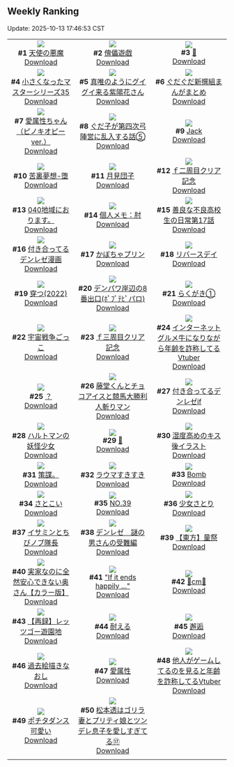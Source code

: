 ## Weekly Ranking
Update: 2025-10-13 17:46:53 CST

|      |      |      |
| :----: | :----: | :----: |
| ![](https://i.pixiv.re/c/240x480/img-master/img/2025/10/08/00/00/18/136001506_p0_master1200.jpg)<br>**#1** [天使の悪魔](https://www.pixiv.net/artworks/136001506)<br>[Download](https://i.pixiv.re/img-original/img/2025/10/08/00/00/18/136001506_p0.png) | ![](https://i.pixiv.re/c/240x480/img-master/img/2025/10/06/00/00/16/135926656_p0_master1200.jpg)<br>**#2** [傀儡遊戯](https://www.pixiv.net/artworks/135926656)<br>[Download](https://i.pixiv.re/img-original/img/2025/10/06/00/00/16/135926656_p0.jpg) | ![](https://i.pixiv.re/c/240x480/img-master/img/2025/10/07/00/07/03/135965472_p0_master1200.jpg)<br>**#3** [👿](https://www.pixiv.net/artworks/135965472)<br>[Download](https://i.pixiv.re/img-original/img/2025/10/07/00/07/03/135965472_p0.jpg) |
| ![](https://i.pixiv.re/c/240x480/img-master/img/2025/10/08/11/14/39/136014611_p0_master1200.jpg)<br>**#4** [小さくなったマスターシリーズ35](https://www.pixiv.net/artworks/136014611)<br>[Download](https://i.pixiv.re/img-original/img/2025/10/08/11/14/39/136014611_p0.jpg) | ![](https://i.pixiv.re/c/240x480/img-master/img/2025/10/07/13/44/16/135981310_p0_master1200.jpg)<br>**#5** [真唯のようにグイグイ来る紫陽花さん](https://www.pixiv.net/artworks/135981310)<br>[Download](https://i.pixiv.re/img-original/img/2025/10/07/13/44/16/135981310_p0.png) | ![](https://i.pixiv.re/c/240x480/img-master/img/2025/10/07/15/45/31/135983586_p0_master1200.jpg)<br>**#6** [ぐだぐだ新撰組まんがまとめ](https://www.pixiv.net/artworks/135983586)<br>[Download](https://i.pixiv.re/img-original/img/2025/10/07/15/45/31/135983586_p0.jpg) |
| ![](https://i.pixiv.re/c/240x480/img-master/img/2025/10/08/18/01/03/136023889_p0_master1200.jpg)<br>**#7** [愛属性ちゃん （ピノキオピーver.）](https://www.pixiv.net/artworks/136023889)<br>[Download](https://i.pixiv.re/img-original/img/2025/10/08/18/01/03/136023889_p0.jpg) | ![](https://i.pixiv.re/c/240x480/img-master/img/2025/10/07/00/01/08/135965042_p0_master1200.jpg)<br>**#8** [ぐだ子が第四次弓陣営に乱入する話⑤](https://www.pixiv.net/artworks/135965042)<br>[Download](https://i.pixiv.re/img-original/img/2025/10/07/00/01/08/135965042_p0.jpg) | ![](https://i.pixiv.re/c/240x480/img-master/img/2025/10/07/01/36/27/135968616_p0_master1200.jpg)<br>**#9** [Jack](https://www.pixiv.net/artworks/135968616)<br>[Download](https://i.pixiv.re/img-original/img/2025/10/07/01/36/27/135968616_p0.jpg) |
| ![](https://i.pixiv.re/c/240x480/img-master/img/2025/10/07/00/00/12/135964822_p0_master1200.jpg)<br>**#10** [苦裏夢想-堕](https://www.pixiv.net/artworks/135964822)<br>[Download](https://i.pixiv.re/img-original/img/2025/10/07/00/00/12/135964822_p0.jpg) | ![](https://i.pixiv.re/c/240x480/img-master/img/2025/10/06/20/30/02/135954929_p0_master1200.jpg)<br>**#11** [月見団子](https://www.pixiv.net/artworks/135954929)<br>[Download](https://i.pixiv.re/img-original/img/2025/10/06/20/30/02/135954929_p0.png) | ![](https://i.pixiv.re/c/240x480/img-master/img/2025/10/06/15/46/13/135945870_p0_master1200.jpg)<br>**#12** [ｆ二周目クリア記念](https://www.pixiv.net/artworks/135945870)<br>[Download](https://i.pixiv.re/img-original/img/2025/10/06/15/46/13/135945870_p0.jpg) |
| ![](https://i.pixiv.re/c/240x480/img-master/img/2025/10/07/00/01/51/135965114_p0_master1200.jpg)<br>**#13** [040地域におります。](https://www.pixiv.net/artworks/135965114)<br>[Download](https://i.pixiv.re/img-original/img/2025/10/07/00/01/51/135965114_p0.jpg) | ![](https://i.pixiv.re/c/240x480/img-master/img/2025/10/07/06/00/09/135972953_p0_master1200.jpg)<br>**#14** [個人メモ：肘](https://www.pixiv.net/artworks/135972953)<br>[Download](https://i.pixiv.re/img-original/img/2025/10/07/06/00/09/135972953_p0.jpg) | ![](https://i.pixiv.re/c/240x480/img-master/img/2025/10/08/07/00/46/136010686_p0_master1200.jpg)<br>**#15** [善良な不良高校生の日常第17話](https://www.pixiv.net/artworks/136010686)<br>[Download](https://i.pixiv.re/img-original/img/2025/10/08/07/00/46/136010686_p0.jpg) |
| ![](https://i.pixiv.re/c/240x480/img-master/img/2025/10/06/08/28/14/135937864_p0_master1200.jpg)<br>**#16** [付き合ってるデンレゼ漫画](https://www.pixiv.net/artworks/135937864)<br>[Download](https://i.pixiv.re/img-original/img/2025/10/06/08/28/14/135937864_p0.jpg) | ![](https://i.pixiv.re/c/240x480/img-master/img/2025/10/08/20/30/02/136029278_p0_master1200.jpg)<br>**#17** [かぼちゃプリン](https://www.pixiv.net/artworks/136029278)<br>[Download](https://i.pixiv.re/img-original/img/2025/10/08/20/30/02/136029278_p0.png) | ![](https://i.pixiv.re/c/240x480/img-master/img/2025/10/07/00/03/30/135965241_p0_master1200.jpg)<br>**#18** [リバースデイ](https://www.pixiv.net/artworks/135965241)<br>[Download](https://i.pixiv.re/img-original/img/2025/10/07/00/03/30/135965241_p0.jpg) |
| ![](https://i.pixiv.re/c/240x480/img-master/img/2025/10/08/22/46/41/136035518_p0_master1200.jpg)<br>**#19** [穿つ(2022)](https://www.pixiv.net/artworks/136035518)<br>[Download](https://i.pixiv.re/img-original/img/2025/10/08/22/46/41/136035518_p0.jpg) | ![](https://i.pixiv.re/c/240x480/img-master/img/2025/10/08/16/02/00/136020739_p0_master1200.jpg)<br>**#20** [デンパワ岸辺の8番出口(ﾎﾟﾌﾟﾃﾋﾟパロ)](https://www.pixiv.net/artworks/136020739)<br>[Download](https://i.pixiv.re/img-original/img/2025/10/08/16/02/00/136020739_p0.jpg) | ![](https://i.pixiv.re/c/240x480/img-master/img/2025/10/07/00/48/32/135967097_p0_master1200.jpg)<br>**#21** [らくがき①](https://www.pixiv.net/artworks/135967097)<br>[Download](https://i.pixiv.re/img-original/img/2025/10/07/00/48/32/135967097_p0.png) |
| ![](https://i.pixiv.re/c/240x480/img-master/img/2025/10/07/16/55/05/135984976_p0_master1200.jpg)<br>**#22** [宇宙戦争ごっこ](https://www.pixiv.net/artworks/135984976)<br>[Download](https://i.pixiv.re/img-original/img/2025/10/07/16/55/05/135984976_p0.jpg) | ![](https://i.pixiv.re/c/240x480/img-master/img/2025/10/08/02/01/48/136005842_p0_master1200.jpg)<br>**#23** [ｆ三周目クリア記念](https://www.pixiv.net/artworks/136005842)<br>[Download](https://i.pixiv.re/img-original/img/2025/10/08/02/01/48/136005842_p0.jpg) | ![](https://i.pixiv.re/c/240x480/img-master/img/2025/10/07/21/24/04/135994582_p0_master1200.jpg)<br>**#24** [インターネットグルメ牛になりながら年齢を詐称してるVtuber](https://www.pixiv.net/artworks/135994582)<br>[Download](https://i.pixiv.re/img-original/img/2025/10/07/21/24/04/135994582_p0.png) |
| ![](https://i.pixiv.re/c/240x480/img-master/img/2025/10/07/06/34/45/135973578_p0_master1200.jpg)<br>**#25** [？](https://www.pixiv.net/artworks/135973578)<br>[Download](https://i.pixiv.re/img-original/img/2025/10/07/06/34/45/135973578_p0.jpg) | ![](https://i.pixiv.re/c/240x480/img-master/img/2025/10/07/18/59/26/135988790_p0_master1200.jpg)<br>**#26** [藤堂くんとチョコアイスと競馬大勝利人斬りマン](https://www.pixiv.net/artworks/135988790)<br>[Download](https://i.pixiv.re/img-original/img/2025/10/07/18/59/26/135988790_p0.jpg) | ![](https://i.pixiv.re/c/240x480/img-master/img/2025/10/07/07/19/51/135974379_p0_master1200.jpg)<br>**#27** [付き合ってるデンレゼif](https://www.pixiv.net/artworks/135974379)<br>[Download](https://i.pixiv.re/img-original/img/2025/10/07/07/19/51/135974379_p0.jpg) |
| ![](https://i.pixiv.re/c/240x480/img-master/img/2025/10/06/19/49/33/135953151_p0_master1200.jpg)<br>**#28** [ハルトマンの妖怪少女](https://www.pixiv.net/artworks/135953151)<br>[Download](https://i.pixiv.re/img-original/img/2025/10/06/19/49/33/135953151_p0.jpg) | ![](https://i.pixiv.re/c/240x480/img-master/img/2025/10/07/01/00/36/135967546_p0_master1200.jpg)<br>**#29** [👼](https://www.pixiv.net/artworks/135967546)<br>[Download](https://i.pixiv.re/img-original/img/2025/10/07/01/00/36/135967546_p0.jpg) | ![](https://i.pixiv.re/c/240x480/img-master/img/2025/10/07/21/41/16/135995331_p0_master1200.jpg)<br>**#30** [湿度高めのキス後イラスト](https://www.pixiv.net/artworks/135995331)<br>[Download](https://i.pixiv.re/img-original/img/2025/10/07/21/41/16/135995331_p0.jpg) |
| ![](https://i.pixiv.re/c/240x480/img-master/img/2025/10/07/20/14/18/135991087_p0_master1200.jpg)<br>**#31** [策謀。](https://www.pixiv.net/artworks/135991087)<br>[Download](https://i.pixiv.re/img-original/img/2025/10/07/20/14/18/135991087_p0.jpg) | ![](https://i.pixiv.re/c/240x480/img-master/img/2025/10/08/00/00/16/136001494_p0_master1200.jpg)<br>**#32** [ラウマすきすき](https://www.pixiv.net/artworks/136001494)<br>[Download](https://i.pixiv.re/img-original/img/2025/10/08/00/00/16/136001494_p0.jpg) | ![](https://i.pixiv.re/c/240x480/img-master/img/2025/10/06/13/51/51/135943774_p0_master1200.jpg)<br>**#33** [Bomb](https://www.pixiv.net/artworks/135943774)<br>[Download](https://i.pixiv.re/img-original/img/2025/10/06/13/51/51/135943774_p0.jpg) |
| ![](https://i.pixiv.re/c/240x480/img-master/img/2025/10/07/01/03/59/135967666_p0_master1200.jpg)<br>**#34** [さとこい](https://www.pixiv.net/artworks/135967666)<br>[Download](https://i.pixiv.re/img-original/img/2025/10/07/01/03/59/135967666_p0.jpg) | ![](https://i.pixiv.re/c/240x480/img-master/img/2025/10/06/00/00/20/135926679_p0_master1200.jpg)<br>**#35** [NO.39](https://www.pixiv.net/artworks/135926679)<br>[Download](https://i.pixiv.re/img-original/img/2025/10/06/00/00/20/135926679_p0.png) | ![](https://i.pixiv.re/c/240x480/img-master/img/2025/10/07/19/48/56/135990565_p0_master1200.jpg)<br>**#36** [少女さとり](https://www.pixiv.net/artworks/135990565)<br>[Download](https://i.pixiv.re/img-original/img/2025/10/07/19/48/56/135990565_p0.jpg) |
| ![](https://i.pixiv.re/c/240x480/img-master/img/2025/10/08/00/00/30/136001563_p0_master1200.jpg)<br>**#37** [イサミンとちびノブ隊長](https://www.pixiv.net/artworks/136001563)<br>[Download](https://i.pixiv.re/img-original/img/2025/10/08/00/00/30/136001563_p0.png) | ![](https://i.pixiv.re/c/240x480/img-master/img/2025/10/06/10/42/27/135940078_p0_master1200.jpg)<br>**#38** [デンレゼ　謎の男さんの受難編](https://www.pixiv.net/artworks/135940078)<br>[Download](https://i.pixiv.re/img-original/img/2025/10/06/10/42/27/135940078_p0.jpg) | ![](https://i.pixiv.re/c/240x480/img-master/img/2025/10/07/19/35/02/135990163_p0_master1200.jpg)<br>**#39** [【東方】童祭](https://www.pixiv.net/artworks/135990163)<br>[Download](https://i.pixiv.re/img-original/img/2025/10/07/19/35/02/135990163_p0.jpg) |
| ![](https://i.pixiv.re/c/240x480/img-master/img/2025/10/07/00/03/43/135965258_p0_master1200.jpg)<br>**#40** [実家なのに全然安心できない奥さん【カラー版】](https://www.pixiv.net/artworks/135965258)<br>[Download](https://i.pixiv.re/img-original/img/2025/10/07/00/03/43/135965258_p0.jpg) | ![](https://i.pixiv.re/c/240x480/img-master/img/2025/10/06/21/58/10/135958922_p0_master1200.jpg)<br>**#41** ["If it ends happily ..."](https://www.pixiv.net/artworks/135958922)<br>[Download](https://i.pixiv.re/img-original/img/2025/10/06/21/58/10/135958922_p0.jpg) | ![](https://i.pixiv.re/c/240x480/img-master/img/2025/10/07/20/18/56/135991804_p0_master1200.jpg)<br>**#42** [💜cm🖤](https://www.pixiv.net/artworks/135991804)<br>[Download](https://i.pixiv.re/img-original/img/2025/10/07/20/18/56/135991804_p0.png) |
| ![](https://i.pixiv.re/c/240x480/img-master/img/2025/10/07/22/44/26/135998259_p0_master1200.jpg)<br>**#43** [【再録】レッツゴー遊園地](https://www.pixiv.net/artworks/135998259)<br>[Download](https://i.pixiv.re/img-original/img/2025/10/07/22/44/26/135998259_p0.jpg) | ![](https://i.pixiv.re/c/240x480/img-master/img/2025/10/06/19/46/59/135953069_p0_master1200.jpg)<br>**#44** [耐える](https://www.pixiv.net/artworks/135953069)<br>[Download](https://i.pixiv.re/img-original/img/2025/10/06/19/46/59/135953069_p0.jpg) | ![](https://i.pixiv.re/c/240x480/img-master/img/2025/10/08/12/20/30/136016308_p0_master1200.jpg)<br>**#45** [邂逅](https://www.pixiv.net/artworks/136016308)<br>[Download](https://i.pixiv.re/img-original/img/2025/10/08/12/20/30/136016308_p0.png) |
| ![](https://i.pixiv.re/c/240x480/img-master/img/2025/10/08/23/57/51/136038587_p0_master1200.jpg)<br>**#46** [過去絵描きなおし](https://www.pixiv.net/artworks/136038587)<br>[Download](https://i.pixiv.re/img-original/img/2025/10/08/23/57/51/136038587_p0.jpg) | ![](https://i.pixiv.re/c/240x480/img-master/img/2025/10/07/18/01/03/135986868_p0_master1200.jpg)<br>**#47** [愛属性](https://www.pixiv.net/artworks/135986868)<br>[Download](https://i.pixiv.re/img-original/img/2025/10/07/18/01/03/135986868_p0.jpg) | ![](https://i.pixiv.re/c/240x480/img-master/img/2025/10/06/20/57/21/135956042_p0_master1200.jpg)<br>**#48** [他人がゲームしてるのを見ると年齢を詐称してるVtuber](https://www.pixiv.net/artworks/135956042)<br>[Download](https://i.pixiv.re/img-original/img/2025/10/06/20/57/21/135956042_p0.png) |
| ![](https://i.pixiv.re/c/240x480/img-master/img/2025/10/08/08/30/36/136004610_p0_master1200.jpg)<br>**#49** [ポチタダンス可愛い](https://www.pixiv.net/artworks/136004610)<br>[Download](https://i.pixiv.re/img-original/img/2025/10/08/08/30/36/136004610_p0.jpg) | ![](https://i.pixiv.re/c/240x480/img-master/img/2025/10/09/07/09/40/135987382_p0_master1200.jpg)<br>**#50** [松本透はゴリラ妻とプリティ娘とツンデレ息子を愛しすぎてる⑰](https://www.pixiv.net/artworks/135987382)<br>[Download](https://i.pixiv.re/img-original/img/2025/10/09/07/09/40/135987382_p0.jpg) |
|      |
